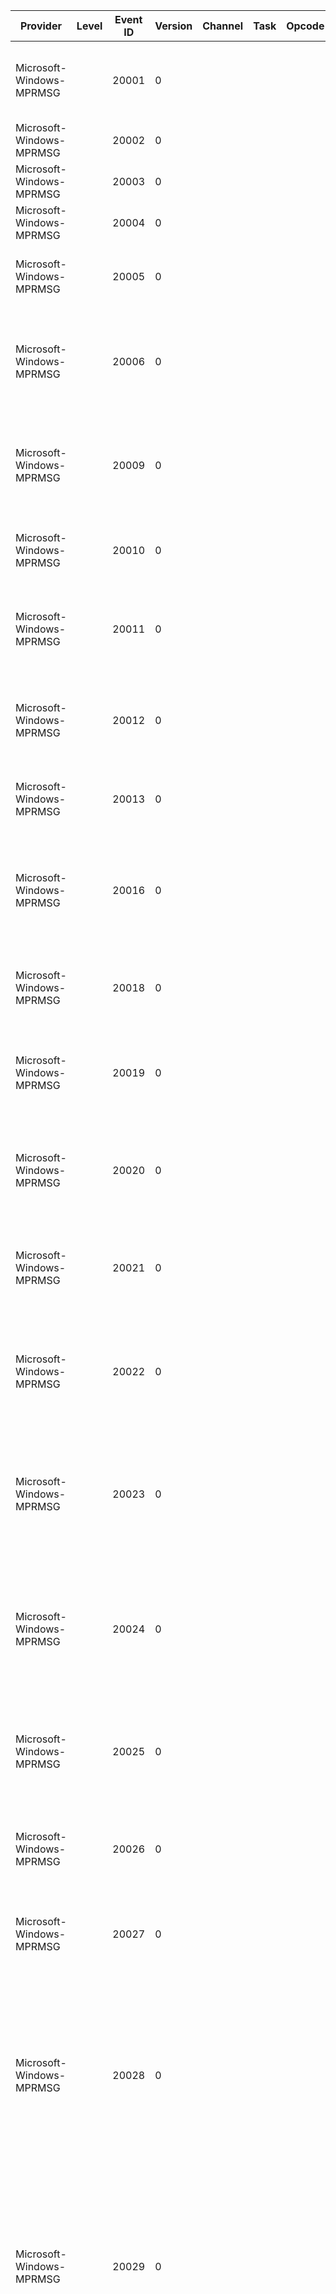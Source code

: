 Provider                  |  Level  |  Event ID  |  Version  |  Channel  |  Task  |  Opcode  |  Keyword  |  Message
--------------------------|---------|------------|-----------|-----------|--------|----------|-----------|-----------------------------------------------------------------------------------------------------------------------------------------------------------------------------------------------------------------------------------------------------------------------------------------------------------------------------------------------------------------------------------------------------------------------------------
Microsoft-Windows-MPRMSG  |         |  20001     |  0        |           |        |          |           |  Cannot load the NetBIOS gateway DLL component because of the following error: {param1}
Microsoft-Windows-MPRMSG  |         |  20002     |  0        |           |        |          |           |  Cannot access registry key values.
Microsoft-Windows-MPRMSG  |         |  20003     |  0        |           |        |          |           |  Cannot enumerate Registry key values. {param1}
Microsoft-Windows-MPRMSG  |         |  20004     |  0        |           |        |          |           |  Parameter {param1} has an invalid type.
Microsoft-Windows-MPRMSG  |         |  20005     |  0        |           |        |          |           |  Cannot enumerate the Remote Access Connection Manager ports. {param1}
Microsoft-Windows-MPRMSG  |         |  20006     |  0        |           |        |          |           |  The Remote Access Service is not configured to receive calls or all ports configured for receiving calls are in use by other applications.
Microsoft-Windows-MPRMSG  |         |  20009     |  0        |           |        |          |           |  The user connected to port {param1} has been disconnected because there is not enough memory available in the system.
Microsoft-Windows-MPRMSG  |         |  20010     |  0        |           |        |          |           |  The user connected to port {param1} has been disconnected due to a system error.
Microsoft-Windows-MPRMSG  |         |  20011     |  0        |           |        |          |           |  The user connected to port {param1} has been disconnected due to a critical network error on the local network.
Microsoft-Windows-MPRMSG  |         |  20012     |  0        |           |        |          |           |  The user connected to port {param1} has been disconnected due to a critical network error on the async network.
Microsoft-Windows-MPRMSG  |         |  20013     |  0        |           |        |          |           |  The communication device attached to port {param1} is not functioning.
Microsoft-Windows-MPRMSG  |         |  20016     |  0        |           |        |          |           |  The user connected to port {param1} has been disconnected because there was a transport-level error during the authentication conversation.
Microsoft-Windows-MPRMSG  |         |  20018     |  0        |           |        |          |           |  Cannot reset the network adapter for LANA {param1}. The error code is the data.
Microsoft-Windows-MPRMSG  |         |  20019     |  0        |           |        |          |           |  Remote Access Server Security Failure. Cannot locate the computer name. GetComputerName call has failed.
Microsoft-Windows-MPRMSG  |         |  20020     |  0        |           |        |          |           |  Remote Access Server Security Failure. Cannot add the name for communication with the security agent on LANA {param1}.
Microsoft-Windows-MPRMSG  |         |  20021     |  0        |           |        |          |           |  Remote Access Server Security Failure. Cannot access the network adapter address on LANA {param1}.
Microsoft-Windows-MPRMSG  |         |  20022     |  0        |           |        |          |           |  Remote Access Server Security Failure. The security agent has rejected the Remote Access server's call to establish a session on LANA {param1}.
Microsoft-Windows-MPRMSG  |         |  20023     |  0        |           |        |          |           |  Remote Access Server Security Failure. The security agent has rejected the Remote Access server's request to start the service on this computer on LANA {param1}.
Microsoft-Windows-MPRMSG  |         |  20024     |  0        |           |        |          |           |  Remote Access Server Security Failure. A network error has occurred when trying to establish a session with the security agent on LANA {param1}. The error code is the data.
Microsoft-Windows-MPRMSG  |         |  20025     |  0        |           |        |          |           |  The user connected to port {param1} has been disconnected because there are no operating system resources available.
Microsoft-Windows-MPRMSG  |         |  20026     |  0        |           |        |          |           |  The user connected to port {param1} has been disconnected because of a failure to lock user memory.
Microsoft-Windows-MPRMSG  |         |  20027     |  0        |           |        |          |           |  Remote Access Connection Manager failed to start because NDISWAN could not be opened.
Microsoft-Windows-MPRMSG  |         |  20028     |  0        |           |        |          |           |  Remote Access Connection Manager failed to start because it could not initialize the security attributes. Try restarting the Remote Access Connection Manager service. If the problem persists; contact the system administrator. {param1}
Microsoft-Windows-MPRMSG  |         |  20029     |  0        |           |        |          |           |  Remote Access Connection Manager failed to start because no endpoints were available. Try restarting the Remote Access Connection Manager service. If the problem persists; contact the system administrator.
Microsoft-Windows-MPRMSG  |         |  20030     |  0        |           |        |          |           |  Remote Access Connection Manager failed to start because it could not load one or more communication DLLs. Ensure that your communication hardware is installed and then restart the Remote Access Connection Manager service. If the problem persists; contact the system administrator. {param1}
Microsoft-Windows-MPRMSG  |         |  20031     |  0        |           |        |          |           |  Remote Access Connection Manager failed to start because it could not locate port information from media DLLs. {param1}
Microsoft-Windows-MPRMSG  |         |  20032     |  0        |           |        |          |           |  Remote Access Connection Manager failed to start because it could not access protocol information from the Registry. {param1}
Microsoft-Windows-MPRMSG  |         |  20033     |  0        |           |        |          |           |  Remote Access Connection Manager failed to start because it could not register with the local security authority. Try restarting the Remote Access Connection Manager service. If the problem persists; contact the system administrator. {param1}
Microsoft-Windows-MPRMSG  |         |  20034     |  0        |           |        |          |           |  Remote Access Connection Manager failed to start because it could not create shared file mapping. Try restarting the Remote Access Connection Manager service. If the problem persists; contact the system administrator. {param1}
Microsoft-Windows-MPRMSG  |         |  20035     |  0        |           |        |          |           |  Remote Access Connection Manager failed to start because it could not create buffers. Try restarting the Remote Access Connection Manager service. If the problem persists; contact the system administrator. {param1}
Microsoft-Windows-MPRMSG  |         |  20036     |  0        |           |        |          |           |  Remote Access Connection Manager failed to start because it could not access resources. Try restarting the Remote Access Connection Manager service. If the problem persists; contact the system administrator. {param1}
Microsoft-Windows-MPRMSG  |         |  20037     |  0        |           |        |          |           |  Remote Access Connection Manager service failed to start because it could not start worker threads. Try restarting the Remote Access Connection Manager service. If the problem persists; contact the system administrator.
Microsoft-Windows-MPRMSG  |         |  20038     |  0        |           |        |          |           |  Remote Access Server Configuration Error. Cannot find the LANA numbers for the network adapters. Remote clients connecting with the NBF protocol will only be able to access resources on the local machine.
Microsoft-Windows-MPRMSG  |         |  20039     |  0        |           |        |          |           |  RASSER.DLL cannot open the SERIAL.INI file.
Microsoft-Windows-MPRMSG  |         |  20040     |  0        |           |        |          |           |  An attempt by RASSER.DLL to get an async media access control handle failed.
Microsoft-Windows-MPRMSG  |         |  20041     |  0        |           |        |          |           |  RASMXS.DLL cannot load RASSER.DLL.
Microsoft-Windows-MPRMSG  |         |  20042     |  0        |           |        |          |           |  The Remote Access server cannot allocate a route for the user connected on port {param1} because of the following error: {param2} The user has been disconnected. Check the configuration of your Remote Access Service.
Microsoft-Windows-MPRMSG  |         |  20043     |  0        |           |        |          |           |  Cannot allocate memory in the admin support thread for the Remote Access Service.
Microsoft-Windows-MPRMSG  |         |  20044     |  0        |           |        |          |           |  Cannot create an instance thread in the admin support thread for the Remote Access Service.
Microsoft-Windows-MPRMSG  |         |  20045     |  0        |           |        |          |           |  Cannot create a named pipe instance in the admin support thread for the Remote Access Service.
Microsoft-Windows-MPRMSG  |         |  20046     |  0        |           |        |          |           |  General named pipe failure occurred in the admin support thread for the Remote Access Service.
Microsoft-Windows-MPRMSG  |         |  20047     |  0        |           |        |          |           |  An invalid request was sent to the admin support thread for the Remote Access Service; possibly from a down-level admin tool.  The request was not processed.
Microsoft-Windows-MPRMSG  |         |  20051     |  0        |           |        |          |           |  The user connected to port {param1} has been disconnected because an internal authentication error occurred.
Microsoft-Windows-MPRMSG  |         |  20052     |  0        |           |        |          |           |  The NetBIOS gateway has been configured to access the network but there are no network adapters available. Remote clients connecting with the NBF protocol will only be able to access resources on the local machine.
Microsoft-Windows-MPRMSG  |         |  20053     |  0        |           |        |          |           |  The user {param1} established a NetBIOS session between the remote workstation {param2} and the network server {param3}.
Microsoft-Windows-MPRMSG  |         |  20054     |  0        |           |        |          |           |  Remote Access Service failed to start because the Remote Access Connection Manager failed to initialize because of the following error: {param1}
Microsoft-Windows-MPRMSG  |         |  20055     |  0        |           |        |          |           |  Cannot add the remote computer name {param1} on LANA {param2} for the client being connected on port {param3}. The error code is the data.
Microsoft-Windows-MPRMSG  |         |  20056     |  0        |           |        |          |           |  Cannot delete the remote computer name {param1} from LANA {param2} for the client being disconnected on port {param3}. The error code is the data.
Microsoft-Windows-MPRMSG  |         |  20057     |  0        |           |        |          |           |  Cannot add the remote computer group name {param1} on LANA {param2}. The error code is the data.
Microsoft-Windows-MPRMSG  |         |  20058     |  0        |           |        |          |           |  Cannot delete the remote computer group name {param1} from LANA {param2}. The error code is the data.
Microsoft-Windows-MPRMSG  |         |  20059     |  0        |           |        |          |           |  The modem on {param1} moved to an unsupported BPS rate.
Microsoft-Windows-MPRMSG  |         |  20060     |  0        |           |        |          |           |  The serial driver could not allocate adequate I/O queues. This may result in an unreliable connection.
Microsoft-Windows-MPRMSG  |         |  20061     |  0        |           |        |          |           |  Remote Access Connection Manager could not reopen biplex port {param1}. This port will not be available for calling in or calling out. Restart all Remote Access Service components.
Microsoft-Windows-MPRMSG  |         |  20062     |  0        |           |        |          |           |  Internal Error: Disconnect operation on {param2} completed with an error. {param1}
Microsoft-Windows-MPRMSG  |         |  20063     |  0        |           |        |          |           |  Remote Access Connection Manager failed to start because the Protocol engine [{param2}] failed to initialize. {param1}
Microsoft-Windows-MPRMSG  |         |  20064     |  0        |           |        |          |           |  Remote Access service failed to start because the all Protocol engine failed to initialize. {param1}
Microsoft-Windows-MPRMSG  |         |  20065     |  0        |           |        |          |           |  The Remote Access Gateway Proxy could not create a process.
Microsoft-Windows-MPRMSG  |         |  20066     |  0        |           |        |          |           |  The Remote Access Gateway Proxy could not create a named pipe.
Microsoft-Windows-MPRMSG  |         |  20067     |  0        |           |        |          |           |  The Remote Access Gateway Proxy could not establish a named pipe connection with the Remote Access Supervisor Proxy.
Microsoft-Windows-MPRMSG  |         |  20068     |  0        |           |        |          |           |  A general error occurred reading from the named pipe in the Remote Access Proxy.
Microsoft-Windows-MPRMSG  |         |  20069     |  0        |           |        |          |           |  Cannot open or obtain information about the PPP key or one of its subkeys. {param1}
Microsoft-Windows-MPRMSG  |         |  20070     |  0        |           |        |          |           |  Point to Point Protocol engine was unable to load the {param1} module. {param2}
Microsoft-Windows-MPRMSG  |         |  20071     |  0        |           |        |          |           |  The Point to Point Protocol module {param1} returned an error while initializing. {param2}
Microsoft-Windows-MPRMSG  |         |  20072     |  0        |           |        |          |           |  The Point to Point Protocol failed to load the required PAP and/or CHAP authentication modules.
Microsoft-Windows-MPRMSG  |         |  20079     |  0        |           |        |          |           |  The software version of the user {param1}\{param2} connected on port {param3} is unsupported. The line has been disconnected.
Microsoft-Windows-MPRMSG  |         |  20080     |  0        |           |        |          |           |  The server machine is configured to require data encryption.  The machine for user {param1}\{param2} connected on port {param3} does not support encryption.  The line has been disconnected.
Microsoft-Windows-MPRMSG  |         |  20081     |  0        |           |        |          |           |  Remote Access Server Security Failure.  Could not reset lana {param1} (the error code is the data).  Security check not performed.
Microsoft-Windows-MPRMSG  |         |  20082     |  0        |           |        |          |           |  The Remote Access Server could not reset lana {param1} (the error code is the data) and will not be active on it.
Microsoft-Windows-MPRMSG  |         |  20084     |  0        |           |        |          |           |  The Remote Access Server will stop using IP Address {param1} (either because it was unable to renew the lease from the DHCP Server; the administrator switched between static address pool and DHCP addresses; or the administrator changed to a different network for DHCP addresses). All connected users using IP will be unable to access network resources. Users can re-connect to the server to restore IP connectivity.
Microsoft-Windows-MPRMSG  |         |  20085     |  0        |           |        |          |           |  The Remote Access Server was unable to renew the lease for IP Address {param1} from the DHCP Server. The user assigned with this IP address will be unable to access network resources using IP. Re-connecting to the server will restore IP connectivity.
Microsoft-Windows-MPRMSG  |         |  20086     |  0        |           |        |          |           |  The Remote Access Server was unable to acquire an IP Address from the DHCP Server to assign to the incoming user.
Microsoft-Windows-MPRMSG  |         |  20087     |  0        |           |        |          |           |  The Remote Access Server was unable to acquire an IP Address from the DHCP Server to be used on the Server Adapter. Incoming user will be unable to connect using IP.
Microsoft-Windows-MPRMSG  |         |  20088     |  0        |           |        |          |           |  The Remote Access Server acquired IP Address {param1} to be used on the Server Adapter.
Microsoft-Windows-MPRMSG  |         |  20090     |  0        |           |        |          |           |  A general error occurred writing to the named pipe in the Remote Access Proxy.
Microsoft-Windows-MPRMSG  |         |  20091     |  0        |           |        |          |           |  Cannot open the RAS security host Registry key. The following error occurred: {param1}
Microsoft-Windows-MPRMSG  |         |  20092     |  0        |           |        |          |           |  Cannot load the Security host module component. The following error occurred: {param1}
Microsoft-Windows-MPRMSG  |         |  20093     |  0        |           |        |          |           |  The user {param1} has connected and failed to authenticate with a third party security on port {param2}. The line has been disconnected.
Microsoft-Windows-MPRMSG  |         |  20094     |  0        |           |        |          |           |  The user connected to port {param1} has been disconnected because the following internal authentication error occurred in the third party security module: {param2}
Microsoft-Windows-MPRMSG  |         |  20096     |  0        |           |        |          |           |  The user was authenticated as {param1} by the third party security host module but was authenticated as {param2} by the RAS security. The user has been disconnected.
Microsoft-Windows-MPRMSG  |         |  20098     |  0        |           |        |          |           |  A user was unable to connect on port {param1}. The NetBIOS protocol has been disabled for the Remote Access Server.
Microsoft-Windows-MPRMSG  |         |  20099     |  0        |           |        |          |           |  Cannot access Registry value for {param1}.
Microsoft-Windows-MPRMSG  |         |  20100     |  0        |           |        |          |           |  Cannot access the Registry key {param1}.
Microsoft-Windows-MPRMSG  |         |  20101     |  0        |           |        |          |           |  Using the default value for Registry parameter {param1} because the value given is not in the legal range for the parameter.
Microsoft-Windows-MPRMSG  |         |  20102     |  0        |           |        |          |           |  Cannot enumerate keys of Registry key {param1}.
Microsoft-Windows-MPRMSG  |         |  20103     |  0        |           |        |          |           |  Unable to load {param1}.
Microsoft-Windows-MPRMSG  |         |  20104     |  0        |           |        |          |           |  Memory allocation failure.
Microsoft-Windows-MPRMSG  |         |  20105     |  0        |           |        |          |           |  Unable to load the interface {param1} from the registry. The following error occurred: {param2}
Microsoft-Windows-MPRMSG  |         |  20106     |  0        |           |        |          |           |  RoutingDomainID- {param1}: Unable to add the interface {param2} with the Router Manager for the {param3} protocol. The following error occurred: {param4}
Microsoft-Windows-MPRMSG  |         |  20107     |  0        |           |        |          |           |  RoutingDomainID- {param1}: Unable to remove the interface {param2} with the Router Manager for the {param3} protocol. The following error occurred: {param4}
Microsoft-Windows-MPRMSG  |         |  20108     |  0        |           |        |          |           |  Unable to open the port {param1} for use. {param2}
Microsoft-Windows-MPRMSG  |         |  20110     |  0        |           |        |          |           |  An error occurred in the Point to Point Protocol module on port {param1} while trying to initiate a connection. {param2}
Microsoft-Windows-MPRMSG  |         |  20111     |  0        |           |        |          |           |  RoutingDomainID- {param1}: A Demand Dial connection to the remote interface {param2} on port {param3} was successfully initiated but failed to complete successfully because of the  following error: {param4}
Microsoft-Windows-MPRMSG  |         |  20112     |  0        |           |        |          |           |  Cannot open the RAS third party administration host DLL Registry key. The following error occurred: {param1}
Microsoft-Windows-MPRMSG  |         |  20113     |  0        |           |        |          |           |  Cannot load the RAS third party administration DLL component. The following error occurred: {param1}
Microsoft-Windows-MPRMSG  |         |  20114     |  0        |           |        |          |           |  The Service will not accept calls. No protocols were configured for use.
Microsoft-Windows-MPRMSG  |         |  20125     |  0        |           |        |          |           |  RoutingDomainID- {param1}: A Demand Dial persistent connection to the remote interface {param2} failed to be initiated successfully. The following error occurred: {param3}
Microsoft-Windows-MPRMSG  |         |  20126     |  0        |           |        |          |           |  A packet from {param1} destined to {param2} over protocol 0x{param3} caused interface {param4} to be brought up. The first {param5} bytes of the packet are in the data.
Microsoft-Windows-MPRMSG  |         |  20127     |  0        |           |        |          |           |  RoutingDomainID- {param1}: The Demand Dial interface {param2} was not loaded. The router was not started in in Demand Dial mode.
Microsoft-Windows-MPRMSG  |         |  20132     |  0        |           |        |          |           |  Remote Access Connection Manager failed to start because the RAS RPC module failed to initialize. {param1}
Microsoft-Windows-MPRMSG  |         |  20138     |  0        |           |        |          |           |  RoutingDomainID- {param1}: A Demand Dial connection to the remote interface {param2} failed to be initiated successfully. The following error occurred: {param3}
Microsoft-Windows-MPRMSG  |         |  20143     |  0        |           |        |          |           |  Unable to load the interface {param1} from the registry. There are no routing enabled ports available for use by this demand dial interface. Use the Routing and RemoteAccess Administration tool to configure this interface to use a device that is routing enabled. Stop and restart the router for this demand dial interface to be loaded from the registry.
Microsoft-Windows-MPRMSG  |         |  20144     |  0        |           |        |          |           |  The Demand-Dial interface {param1} was not registered with the Router. Demand-Dial interfaces are not supported on a Windows NT Workstation.
Microsoft-Windows-MPRMSG  |         |  20145     |  0        |           |        |          |           |  Cannot initialize the Remote Access and Router service to accept calls using  the TCP/IP transport protocol. The following error occurred: {param1}
Microsoft-Windows-MPRMSG  |         |  20146     |  0        |           |        |          |           |  The RADIUS server {param1} did not respond to the initial request.  Please make sure that the server name or IP address and secret are correct.
Microsoft-Windows-MPRMSG  |         |  20147     |  0        |           |        |          |           |  The Remote Access service failed to start because the Point to Point was not initialized successfully. {param1}
Microsoft-Windows-MPRMSG  |         |  20148     |  0        |           |        |          |           |  The RADIUS server name {param1} could not be successfully resolved to an IP address. Please make sure that the name is spelled correctly and that the RADIUS server is running correctly.
Microsoft-Windows-MPRMSG  |         |  20149     |  0        |           |        |          |           |  No global configuration was supplied to the IP Router Manager. Please rerun setup.
Microsoft-Windows-MPRMSG  |         |  20150     |  0        |           |        |          |           |  Unable to add demand dial filters for interface {param1}
Microsoft-Windows-MPRMSG  |         |  20151     |  0        |           |        |          |           |  The Control Protocol {param1} in the Point to Point Protocol module {param2} returned an error while initializing. {param3}
Microsoft-Windows-MPRMSG  |         |  20152     |  0        |           |        |          |           |  The currently configured authentication provider failed to load and initialize successfully. {param1}
Microsoft-Windows-MPRMSG  |         |  20153     |  0        |           |        |          |           |  The currently configured accounting provider failed to load and initialize successfully. {param1}
Microsoft-Windows-MPRMSG  |         |  20157     |  0        |           |        |          |           |  The interface {param1} could not be enabled for multicast. {param2} will not be activated over this interface.
Microsoft-Windows-MPRMSG  |         |  20165     |  0        |           |        |          |           |  A connection has been established on port {param1} using interface {param2}; but no IP address was obtained.
Microsoft-Windows-MPRMSG  |         |  20166     |  0        |           |        |          |           |  A connection has been established on port {param1} using interface {param2}; but the  remote side got no IP address.
Microsoft-Windows-MPRMSG  |         |  20167     |  0        |           |        |          |           |  RoutingDomainID- {param1}: No IP address is available to hand out to the dial-in client.
Microsoft-Windows-MPRMSG  |         |  20168     |  0        |           |        |          |           |  Could not retrieve the Remote Access Server's certificate due to the  following error: {param1}
Microsoft-Windows-MPRMSG  |         |  20169     |  0        |           |        |          |           |  Unable to contact a DHCP server. The Automatic Private IP Address {param1} will be assigned to dial-in clients. Clients may be unable to access resources on the network.
Microsoft-Windows-MPRMSG  |         |  20170     |  0        |           |        |          |           |  The user {param1} has connected and failed to authenticate because of the following error: {param2}
Microsoft-Windows-MPRMSG  |         |  20171     |  0        |           |        |          |           |  Failed to apply IP Security on port {param1} because of error: {param2}.  No calls will be accepted to this port.
Microsoft-Windows-MPRMSG  |         |  20172     |  0        |           |        |          |           |  Multicast scope mismatch with {param1}: Locally-configured name "{param2}"; Remotely-configured name "{param3}".
Microsoft-Windows-MPRMSG  |         |  20173     |  0        |           |        |          |           |  Multicast scope address mismatch for scope "{param1}"; Locally-configured range is {param4}-{param5}; Remotely-configured range is {param2}-{param3}
Microsoft-Windows-MPRMSG  |         |  20174     |  0        |           |        |          |           |  Possible leaky multicast Local Scope detected between this machine and {param1}; since a boundary appears to exist for {param2}; but not for the local scope.  If this warning continues to occur; a problem likely exists.
Microsoft-Windows-MPRMSG  |         |  20175     |  0        |           |        |          |           |  Multicast scope '{param1}' is non-convex; since border router {param2} appears to be outside.
Microsoft-Windows-MPRMSG  |         |  20176     |  0        |           |        |          |           |  A leak was detected in multicast scope '{param1}'.  One of the following routers is misconfigured: {param2}
Microsoft-Windows-MPRMSG  |         |  20177     |  0        |           |        |          |           |  Interface {param1} is unreachable because of reason {param2}.
Microsoft-Windows-MPRMSG  |         |  20178     |  0        |           |        |          |           |  Interface {param1} is now reachable.
Microsoft-Windows-MPRMSG  |         |  20179     |  0        |           |        |          |           |  RoutingDomainID- {param1}: Interface {param2} is unreachable because there are no modems (or other connecting devices)  available for use by this interface.
Microsoft-Windows-MPRMSG  |         |  20180     |  0        |           |        |          |           |  RoutingDomainID- {param1}: Interface {param2} is unreachable because the connection attempt failed.
Microsoft-Windows-MPRMSG  |         |  20181     |  0        |           |        |          |           |  RoutingDomainID- {param1}: Interface {param2} is unreachable because it has been administratively disabled.
Microsoft-Windows-MPRMSG  |         |  20182     |  0        |           |        |          |           |  RoutingDomainID- {param1}: Interface {param2} is unreachable because the Routing and RemoteACcess service is in a  paused state.
Microsoft-Windows-MPRMSG  |         |  20183     |  0        |           |        |          |           |  RoutingDomainID- {param1}: Interface {param2} is unreachable because it is not allowed to connect at this time. Check the dial-out hours configured on this interface.
Microsoft-Windows-MPRMSG  |         |  20184     |  0        |           |        |          |           |  RoutingDomainID- {param1}: Interface {param2} is unreachable because it is not currently connected to the network.
Microsoft-Windows-MPRMSG  |         |  20185     |  0        |           |        |          |           |  RoutingDomainID- {param1}: Interface {param2} is unreachable because the network card for this interface has been  removed.
Microsoft-Windows-MPRMSG  |         |  20186     |  0        |           |        |          |           |  RoutingDomainID- {param1}: Interface {param2} is now reachable.
Microsoft-Windows-MPRMSG  |         |  20190     |  0        |           |        |          |           |  Because no certificate has been configured for clients dialing in with EAP-TLS; a default certificate is being sent to user {param1}. Please go to the user's Remote Access Policy and configure the Extensible Authentication Protocol (EAP).
Microsoft-Windows-MPRMSG  |         |  20191     |  0        |           |        |          |           |  Because the certificate that was configured for clients dialing in with EAP-TLS was not found; a default certificate is being sent to user {param1}. Please go to the user's Remote Access Policy and configure the Extensible Authentication Protocol (EAP).
Microsoft-Windows-MPRMSG  |         |  20192     |  0        |           |        |          |           |  A certificate could not be found. Connections that use the L2TP protocol over IPsec  require the installation of a machine certificate; also known as a computer  certificate. No L2TP calls will be accepted.
Microsoft-Windows-MPRMSG  |         |  20193     |  0        |           |        |          |           |  CoID={param1}: An error occurred while configuring IP packet filters for user {param2} over port {param3}.
Microsoft-Windows-MPRMSG  |         |  20196     |  0        |           |        |          |           |  An invalid response was received from the RADIUS server {param1}. {param2}
Microsoft-Windows-MPRMSG  |         |  20197     |  0        |           |        |          |           |  Ras Audio Acceleration failed to {param1}. {param2}
Microsoft-Windows-MPRMSG  |         |  20198     |  0        |           |        |          |           |  Choosing radius server {param1} for authentication.
Microsoft-Windows-MPRMSG  |         |  20199     |  0        |           |        |          |           |  IPinIP tunnel interfaces are no longer supported
Microsoft-Windows-MPRMSG  |         |  20202     |  0        |           |        |          |           |  An error occurred while trying to revert impersonation.
Microsoft-Windows-MPRMSG  |         |  20203     |  0        |           |        |          |           |  Cannot load the Security host module component. The following error occurred: {param1} is not a valid win32 application.
Microsoft-Windows-MPRMSG  |         |  20204     |  0        |           |        |          |           |  Cannot load the RAS third party administration DLL component. The following error occurred: {param1} is not a valid win32 application.
Microsoft-Windows-MPRMSG  |         |  20205     |  0        |           |        |          |           |  IPX routing is no longer supported.
Microsoft-Windows-MPRMSG  |         |  20206     |  0        |           |        |          |           |  Disk full. Deleted older logfile {param1} to create free space.
Microsoft-Windows-MPRMSG  |         |  20207     |  0        |           |        |          |           |  Disk full. Could not delete older logfile {param1} to create free space.
Microsoft-Windows-MPRMSG  |         |  20208     |  0        |           |        |          |           |  Disk full. Could not find older logfile to delete and create free space.
Microsoft-Windows-MPRMSG  |         |  20209     |  0        |           |        |          |           |  A connection between the VPN server and the VPN client {param1} has been established; but the VPN connection cannot be completed. The most common cause for this is that a firewall or router between the VPN server and the VPN client is not configured to allow Generic Routing Encapsulation (GRE) packets (protocol 47).
Microsoft-Windows-MPRMSG  |         |  20210     |  0        |           |        |          |           |  The Network Access Protection (NAP) enforcement client failed to register with the Network Access Protection Agent (NAPAgent) service. Some network services or resources might not be available. If the problem persists; disconnect and retry the remote access connection or contact the administrator for the remote access server.
Microsoft-Windows-MPRMSG  |         |  20211     |  0        |           |        |          |           |  The Network Access Protection (NAP) enforcement client could not start PPP renegotiation on the following remote access connection: %d. Some network services or resources might not be available. If the problem persists; disconnect and retry the remote access connection or contact the administrator for the remote access server.
Microsoft-Windows-MPRMSG  |         |  20212     |  0        |           |        |          |           |  The request sent to the Network Access Protection Agent (NAPAgent) failed. Some network services or resources might not be available. If the problem persists; disconnect and retry the remote access connection or contact the administrator for the remote access server.
Microsoft-Windows-MPRMSG  |         |  20213     |  0        |           |        |          |           |  The Network Access Protection (NAP) enforcement client received an invalid request for the following remote access connection: %d. The connection does not exist. Retry the remote access connection. If the problem persists; make sure that you can connect to the Internet; and then contact the administrator for the remote access server.
Microsoft-Windows-MPRMSG  |         |  20214     |  0        |           |        |          |           |  The Network Access Protection (NAP) enforcement client received an invalid request for the remote access connection. Some network services or resources might not be available. If the problem persists; disconnect and retry the remote access connection or contact the administrator for the remote access server.
Microsoft-Windows-MPRMSG  |         |  20215     |  0        |           |        |          |           |  The IAS/RADIUS server has passed an invalid value to the server running Routing and Remote Access for the following RADIUS attribute: Attribute Type {param1}; Vendor ID {param2}; Vendor specific type {param3}. Use the netsh ras set trace command to enable packet tracing. Ensure that the RADIUS packets conform to the standards specified in RFC 2548.
Microsoft-Windows-MPRMSG  |         |  20216     |  0        |           |        |          |           |  The Routing and Remote Access service could not start. The most common reason could be because {param1} protocol is not installed on the remote access server.
Microsoft-Windows-MPRMSG  |         |  20217     |  0        |           |        |          |           |  An error occurred while trying to disable {param1} packet filtering for Routing and Remote Access service.
Microsoft-Windows-MPRMSG  |         |  20218     |  0        |           |        |          |           |  An error occurred while trying to enable {param1} packet filtering for Routing and Remote Access service.
Microsoft-Windows-MPRMSG  |         |  20219     |  0        |           |        |          |           |  {param1} packet filtering has been disabled. Static filters configured for Routing and Remote Access service will not be applied.
Microsoft-Windows-MPRMSG  |         |  20220     |  0        |           |        |          |           |  The connection to {param1} made using device {param2} was terminated. {param3}
Microsoft-Windows-MPRMSG  |         |  20221     |  0        |           |        |          |           |
Microsoft-Windows-MPRMSG  |         |  20222     |  0        |           |        |          |           |
Microsoft-Windows-MPRMSG  |         |  20223     |  0        |           |        |          |           |
Microsoft-Windows-MPRMSG  |         |  20224     |  0        |           |        |          |           |
Microsoft-Windows-MPRMSG  |         |  20225     |  0        |           |        |          |           |
Microsoft-Windows-MPRMSG  |         |  20226     |  0        |           |        |          |           |
Microsoft-Windows-MPRMSG  |         |  20227     |  0        |           |        |          |           |
Microsoft-Windows-MPRMSG  |         |  20228     |  0        |           |        |          |           |
Microsoft-Windows-MPRMSG  |         |  20229     |  0        |           |        |          |           |
Microsoft-Windows-MPRMSG  |         |  20230     |  0        |           |        |          |           |  The connection from user {param1} on port {param2} has been disconnected because the Session Timeout received from the RADIUS server has expired. This connection received only an IPv6 address from the RRAS server and it is invalid to configure the MS-Quarantine-Session-Timeout attribute on the NPS server for IPv6-only connections.
Microsoft-Windows-MPRMSG  |         |  20247     |  0        |           |        |          |           |  CoId={param1}: Cannot receive initial frame on port {param2} because of the following error: {param3} The user has been disconnected.
Microsoft-Windows-MPRMSG  |         |  20248     |  0        |           |        |          |           |  CoId={param1}: The user connected to port {param2} has been disconnected due to inactivity.
Microsoft-Windows-MPRMSG  |         |  20249     |  0        |           |        |          |           |  CoId={param1}: The user {param2} has connected and failed to authenticate on port {param3}. The line has been disconnected.
Microsoft-Windows-MPRMSG  |         |  20250     |  0        |           |        |          |           |  RoutingDomainID- {param1}: CoID={param2}: The user {param3} has connected and has been successfully authenticated on port {param4}.
Microsoft-Windows-MPRMSG  |         |  20251     |  0        |           |        |          |           |  RoutingDomainID- {param1}: CoId={param2}: The user {param3} connected on port {param4} on {param5} at {param6} and disconnected on {param7} at {param8}.  The user was active for {param9} minutes {param1}0 seconds.  {param1}1 bytes were sent and {param1}2 bytes were received. The port speed was {param1}3.  The reason for disconnecting was {param1}4. The tunnel used was {param1}5. The quarantine state was {param1}6.
Microsoft-Windows-MPRMSG  |         |  20252     |  0        |           |        |          |           |  CoId={param1}: The user connected to port {param2} has been disconnected because the authentication process did not complete within the required amount of time.
Microsoft-Windows-MPRMSG  |         |  20253     |  0        |           |        |          |           |  RoutingDomainID- {param1}: CoId={param2}: The user {param3} connected to port {param4} has been disconnected because no network protocols were successfully negotiated.
Microsoft-Windows-MPRMSG  |         |  20254     |  0        |           |        |          |           |  CoId={param1}: The user {param2} on port {param3} was called back at the number {param4}.
Microsoft-Windows-MPRMSG  |         |  20255     |  0        |           |        |          |           |  CoId={param1}: The following error occurred in the Point to Point Protocol module on port: {param2}; UserName: {param3}. {param4}
Microsoft-Windows-MPRMSG  |         |  20256     |  0        |           |        |          |           |  CoId={param1}: The password for user {param2}\{param3} connected on port {param4} has expired.  The line has been disconnected.
Microsoft-Windows-MPRMSG  |         |  20257     |  0        |           |        |          |           |  CoId={param1}: The account for user {param2}\{param3} connected on port {param4} has expired.  The line has been disconnected.
Microsoft-Windows-MPRMSG  |         |  20258     |  0        |           |        |          |           |  CoId={param1}: The account for user {param2}\{param3} connected on port {param4} does not have Remote Access privilege.  The line has been disconnected.
Microsoft-Windows-MPRMSG  |         |  20259     |  0        |           |        |          |           |  CoId={param1}: The Remote Access Server's attempt to callback user {param2} on port {param3} at {param4} failed because of the following error: {param5}
Microsoft-Windows-MPRMSG  |         |  20260     |  0        |           |        |          |           |  CoId={param1}: Cannot receive initial data on port {param2} because of the following error: {param3} The user has been disconnected.
Microsoft-Windows-MPRMSG  |         |  20261     |  0        |           |        |          |           |  CoId={param1}: A user was unable to connect on port {param2}. No more connections can be made to this remote computer because the computer has exceeded its client license limit.
Microsoft-Windows-MPRMSG  |         |  20262     |  0        |           |        |          |           |  CoId={param1}: Cannot recognize initial frame received on port {param2}. The line has been disconnected.
Microsoft-Windows-MPRMSG  |         |  20263     |  0        |           |        |          |           |  CoID={param1}: The port {param2} has been disconnected due to inactivity.
Microsoft-Windows-MPRMSG  |         |  20264     |  0        |           |        |          |           |  CoID={param1}: The port {param2} has been disconnected because the user reached the maximum connect time allowed by the administrator.
Microsoft-Windows-MPRMSG  |         |  20265     |  0        |           |        |          |           |  RoutingDomainID- {param1}: CoID={param2}: The user {param3} has connected and has been successfully authenticated on port {param4}. Data sent and received over this link is encrypted.
Microsoft-Windows-MPRMSG  |         |  20266     |  0        |           |        |          |           |  RoutingDomainID- {param1}: CoID={param2}: The user {param3} has connected and has been successfully authenticated on port {param4}. Data sent and received over this link is strongly encrypted.
Microsoft-Windows-MPRMSG  |         |  20267     |  0        |           |        |          |           |  CoID={param1}: The user {param2} successfully established a connection to {param3} using the device {param4}.
Microsoft-Windows-MPRMSG  |         |  20268     |  0        |           |        |          |           |  CoID={param1}: The connection to {param2} made by user {param3} using device {param4} was disconnected.
Microsoft-Windows-MPRMSG  |         |  20269     |  0        |           |        |          |           |  CoId={param1}: The user {param2} failed an authentication attempt due to the following reason: {param3}
Microsoft-Windows-MPRMSG  |         |  20270     |  0        |           |        |          |           |  CoID={param1}: The user {param2}; attempting to connect on {param3}; was disconnected because of the following  reason: {param4}
Microsoft-Windows-MPRMSG  |         |  20271     |  0        |           |        |          |           |  CoId={param1}: The user {param2} connected from {param3} but failed an authentication attempt due to the following reason: {param4}
Microsoft-Windows-MPRMSG  |         |  20272     |  0        |           |        |          |           |  RoutingDomainID- {param1}: CoID={param2}: The user {param3} connected on port {param4} on {param5} at {param6} and disconnected on {param7} at {param8}.  The user was active for {param9} minutes {param1}0 seconds.  {param1}1 bytes were sent and {param1}2 bytes were received. The reason for disconnecting was {param1}3. The tunnel used was {param1}4. The quarantine state was {param1}5.
Microsoft-Windows-MPRMSG  |         |  20274     |  0        |           |        |          |           |  RoutingDomainID- {param1}: CoID={param2}: The user {param3} connected on port {param4} has been assigned address {param5}
Microsoft-Windows-MPRMSG  |         |  20275     |  0        |           |        |          |           |  RoutingDomainID- {param1}: CoID={param2}: The user with ip address {param3} has disconnected
Microsoft-Windows-MPRMSG  |         |  20276     |  0        |           |        |          |           |  CoId={param1}: Layer={param2}: SubLayer={param3}: The connection attempt failed on port: {param4} because of the authentication protocol selected. Check to see if the authentication protocol is supported in the operating systems at the client and server ends of the connection
Microsoft-Windows-MPRMSG  |         |  20277     |  0        |           |        |          |           |
Microsoft-Windows-MPRMSG  |         |  20278     |  0        |           |        |          |           |
Microsoft-Windows-MPRMSG  |         |  20279     |  0        |           |        |          |           |  CoId={param1}: Disabling PPP AUTH for {param2}\\{param3} on port {param4}.
Microsoft-Windows-MPRMSG  |         |  20280     |  0        |           |        |          |           |  RoutingDomainID- {param1}: CoID={param2}: The correlation ID on the server is {param3}.
Microsoft-Windows-MPRMSG  |         |  20281     |  0        |           |        |          |           |  CoID={param1}: Connection supports MOBIKE.
Microsoft-Windows-MPRMSG  |         |  20282     |  0        |           |        |          |           |  RoutingDomainID- {param1}: Failed to enable IPv4 forwarding on interface {param2} with error: {param3}.
Microsoft-Windows-MPRMSG  |         |  20283     |  0        |           |        |          |           |  RoutingDomainID- {param1}: Failed to disable IPv4 forwarding on interface {param2} with error: {param3}.
Microsoft-Windows-MPRMSG  |         |  20284     |  0        |           |        |          |           |  RoutingDomainID- {param1}: Failed to plumb IKEv2 policies for one or more demand dial interfaces.
Microsoft-Windows-MPRMSG  |         |  20285     |  0        |           |        |          |           |  Did not find the  certificate configured to be used for IKEv2 local authentication.
Microsoft-Windows-MPRMSG  |         |  20286     |  0        |           |        |          |           |  Failed to plumb the custom IKEv2 policy.
Microsoft-Windows-MPRMSG  |         |  20287     |  0        |           |        |          |           |  RoutingDomainID- {param1}: Did not find the  PreSharedKey configured to be used for local or remote authentication for the IKEv2 connection.
Microsoft-Windows-MPRMSG  |         |  20288     |  0        |           |        |          |           |  RoutingDomainID- {param1}: IPv4 routes are not added for the demand dial connection as IPv4 transport is not available on the corresponding interface.
Microsoft-Windows-MPRMSG  |         |  20289     |  0        |           |        |          |           |  RoutingDomainID- {param1}: IPv6 routes are not added for the demand dial connection as IPv6 transport is not available on the corresponding interface.
Microsoft-Windows-MPRMSG  |         |  20290     |  0        |           |        |          |           |  Disabling S2S interface {param1} (RoutingDomain: {param2}) because either there is no destination IP configured or DNS resolution failed for the configured destination IP address. To enable this interface; configure destination IP address. If you are using FQDN; make sure it is getting resolved. Then try to enable the interface.
Microsoft-Windows-MPRMSG  |         |  20291     |  0        |           |        |          |           |  {param1} requires attention.
Microsoft-Windows-MPRMSG  |         |  20292     |  0        |           |        |          |           |  Retrieving Max connections failed. MaxCon: {MaxCount}. HResult: {HResult}